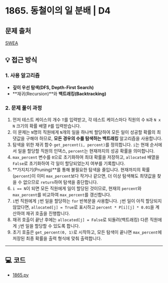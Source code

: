 # 1865. 동철이의 일 분배 | D4

## 문제 출처
[SWEA](https://swexpertacademy.com/main/talk/solvingClub/problemView.do?solveclubId=AZh9Pr4Kw1nHBINp&contestProbId=AV5LuHfqDz8DFAXc&probBoxId=AZh-M3iq4UfHBINp&type=PROBLEM&problemBoxTitle=Stack&problemBoxCnt=16)

## 💡 접근 방식

### 1. 사용 알고리즘
* **깊이 우선 탐색(DFS, Depth-First Search)**
* **재귀(Recursion)**와 **백트래킹(Backtracking)**

### 2. 문제 풀이 과정
1.  먼저 테스트 케이스의 개수 `T`를 입력받고, 각 테스트 케이스마다 직원의 수 `N`과 `N x N` 크기의 확률 배열 `P`를 입력받습니다.
2.  이 문제는 `N`명의 직원에게 `N`개의 일을 하나씩 할당하여 모든 일이 성공할 확률의 최댓값을 구해야 하므로, **모든 경우의 수를 탐색하는 백트래킹** 알고리즘을 사용합니다.
3.  탐색을 위한 재귀 함수 `get_percent(i, percent)`를 정의합니다. `i`는 현재 순서에서 일을 할당할 직원의 인덱스, `percent`는 현재까지의 성공 확률을 의미합니다.
4.  `max_percent` 변수를 `0`으로 초기화하여 최대 확률을 저장하고, `allocated` 배열을 `False`로 초기화하여 각 일이 할당되었는지 여부를 기록합니다.
5.  **가지치기(Pruning)**를 통해 불필요한 탐색을 줄입니다. 현재까지의 확률(`percent`)이 이미 `max_percent`보다 작거나 같으면, 더 이상 탐색해도 최댓값을 찾을 수 없으므로 `return`하여 탐색을 중단합니다.
6.  `i == N`이 되면 모든 직원에게 일이 할당된 것이므로, 현재의 `percent`와 `max_percent`를 비교하여 `max_percent`를 갱신합니다.
7.  `i`번 직원에게 `j`번 일을 할당하는 `for` 반복문을 사용합니다. `j`번 일이 아직 할당되지 않았다면, `allocated[j] = True`로 표시하고 `percent * P[i][j] * 0.01`을 계산하여 재귀 호출을 진행합니다.
8.  재귀 호출이 끝난 후에는 `allocated[j] = False`로 되돌려(백트래킹) 다른 직원에게 `j`번 일을 할당할 수 있도록 합니다.
9.  초기 호출은 `get_percent(0, 1)`로 시작하고, 모든 탐색이 끝나면 `max_percent`에 저장된 최종 확률을 출력 형식에 맞춰 출력합니다.


---

## 💻 코드
* [1865.py](1865.py)